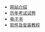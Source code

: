<!-- docs/_sidebar.md -->

* [网站介绍](/README.md)
* [历年考试试卷](历年考试试卷/README.md)
* [电子书](电子书/README.md)
* [软件及安装教程](软件及安装教程/README.md)

